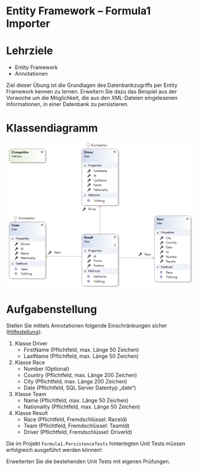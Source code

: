 # Entity Framework – Formula1 Importer

# Lehrziele

* Entity Framework
* Annotationen

Ziel dieser Übung ist die Grundlagen des Datenbankzugriffs per Entity Framework kennen zu lernen.
Erweitern Sie dazu das Beispiel aus der Vorwoche um die Möglichkeit, die aus den XML-Dateien eingelesenen Informationen, in einer Datenbank zu persistieren.

# Klassendiagramm

![Klassendiagram](./images/00_classdiagram.png)

# Aufgabenstellung

Stellen Sie mittels Annotationen folgende Einschränkungen sicher ([Hilfestellung](https://www.learnentityframeworkcore.com/configuration/data-annotation-attributes)):

1. Klasse Driver
   * FirstName (Pflichtfeld, max. Länge 50 Zeichen)
   * LastName (Pflichtfeld, max. Länge 50 Zeichen)
1. Klasse Race
   * Number (Optional)
   * Country (Pflichtfeld, max. Länge 200 Zeichen)
   * City (Pflichtfeld, max. Länge 200 Zeichen)
   * Date (Pflichtfeld, SQL Server Datentyp „date“)
1. Klasse Team
   * Name (Pflichtfeld, max. Länge 50 Zeichen)
   * Nationality (Pflichtfeld, max. Länge 50 Zeichen)
1. Klasse Result
   * Race (Pflichtfeld, Fremdschlüssel: RaceId)
   * Team (Pflichtfeld, Fremdschlüssel: TeamId)
   * Driver (Pflichtfeld, Fremdschlüssel: DriverId)

Die im Projekt `Formula1.PersistenceTests` hinterlegten Unit Tests müssen erfolgreich ausgeführt werden können!

Erweiterten Sie die bestehenden Unit Tests mit eigenen Prüfungen.